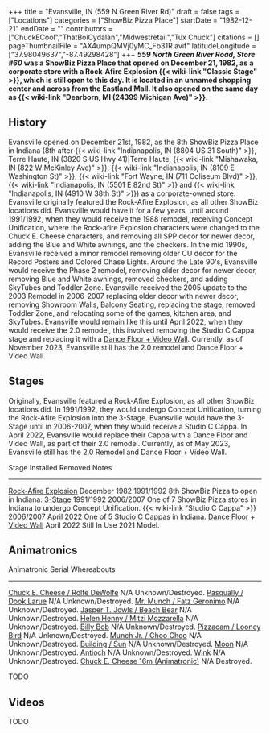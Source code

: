 +++
title = "Evansville, IN (559 N Green River Rd)"
draft = false
tags = ["Locations"]
categories = ["ShowBiz Pizza Place"]
startDate = "1982-12-21"
endDate = ""
contributors = ["ChuckECool","ThatBoiCydalan","Midwestretail","Tux Chuck"]
citations = []
pageThumbnailFile = "AX4umpQMVj0yMC_Fb31R.avif"
latitudeLongitude = ["37.98049637","-87.49298428"]
+++
***559 North Green River Road, Store #60* was a ShowBiz Pizza Place that opened on December 21, 1982, as a corporate store with a Rock-Afire Explosion {{< wiki-link "Classic Stage" >}}, which is still open to this day. It is located in an unnamed shopping center and across from the Eastland Mall. It also opened on the same day as {{< wiki-link "Dearborn, MI (24399 Michigan Ave)" >}}.**

## History

Evansville opened on December 21st, 1982, as the 8th ShowBiz Pizza Place in Indiana (8th after {{< wiki-link "Indianapolis, IN (8804 US 31 South)" >}}, Terre Haute, IN (3820 S US Hwy 41)|Terre Haute, {{< wiki-link "Mishawaka, IN (822 W McKinley Ave)" >}}, {{< wiki-link "Indianapolis, IN (8109 E Washington St)" >}}, {{< wiki-link "Fort Wayne, IN (711 Coliseum Blvd)" >}}, {{< wiki-link "Indianapolis, IN (5501 E 82nd St)" >}} and {{< wiki-link "Indianapolis, IN (4910 W 38th St)" >}}) as a corporate-owned store. Evansville originally featured the Rock-Afire Explosion, as all other ShowBiz locations did. Evansville would have it for a few years, until around 1991/1992, when they would receive the 1988 remodel, receiving Concept Unification, where the Rock-afire Explosion characters were changed to the Chuck E. Cheese characters, and removing all SPP decor for newer decor, adding the Blue and White awnings, and the checkers. In the mid 1990s, Evansville received a minor remodel removing older CU decor for the Record Posters and Colored Chase Lights. Around the Late 90's, Evansville would receive the Phase 2 remodel, removing older decor for newer decor, removing Blue and White awnings, removed checkers, and adding SkyTubes and Toddler Zone. Evansville received the 2005 update to the 2003 Remodel in 2006-2007 replacing older decor with newer decor, removing Showroom Walls, Balcony Seating, replacing the stage, removed Toddler Zone, and relocating some of the games, kitchen area, and SkyTubes. Evansville would remain like this until April 2022, when they would receive the 2.0 remodel, this involved removing the Studio C Cappa stage and replacing it with a [Dance Floor + Video Wall](https://cheeseepedia.org/wiki/Chuck_E._Live_Stage_(Dance_Floor)). Currently, as of November 2023, Evansville still has the 2.0 remodel and Dance Floor + Video Wall.

## Stages

Originally, Evansville featured a Rock-Afire Explosion, as all other ShowBiz locations did. In 1991/1992, they would undergo Concept Unification, turning the Rock-Afire Explosion into the 3-Stage. Evansville would have the 3-Stage until in 2006-2007, when they would receive a Studio C Cappa.
In April 2022, Evansville would replace their Cappa with a Dance Floor and Video Wall, as part of their 2.0 remodel.
Currently, as of May 2023, Evansville still has the 2.0 Remodel and Dance Floor + Video Wall.

  Stage                                                                                                                                     Installed       Removed        Notes
  ----------------------------------------------------------------------------------------------------------------------------------------- --------------- -------------- --------------------------------------------------------------------------
  [Rock-Afire Explosion](https://cheeseepedia.org/wiki/Classic_Stage)                                                                       December 1982   1991/1992      8th ShowBiz Pizza to open in Indiana.
  [3-Stage](https://cheeseepedia.org/wiki/Concept_Unification_Stage)                                                                        1991/1992       2006/2007      One of 7 ShowBiz Pizza stores in Indiana to undergo Concept Unification.
  {{< wiki-link "Studio C Cappa" >}}                                                                                                    2006/2007       April 2022     One of 5 Studio C Cappas in Indiana.
  [Dance Floor](https://cheeseepedia.org/wiki/Chuck_E._Live_Stage_(Dance_Floor)) + [Video Wall](https://cheeseepedia.org/wiki/Video_Wall)   April 2022      Still In Use   2021 Model.

## Animatronics

  Animatronic                                                                                                    Serial   Whereabouts
  -------------------------------------------------------------------------------------------------------------- -------- --------------------
  [Chuck E. Cheese / Rolfe DeWolfe](https://cheeseepedia.org/wiki/Rolfe_Dewolfe_&_Earl_Schmerle_(Animatronic))   N/A      Unknown/Destroyed.
  [Pasqually / Dook Larue](https://cheeseepedia.org/wiki/Dook_Larue_(Animatronic))                               N/A      Unknown/Destroyed.
  [Mr. Munch / Fatz Geronimo](https://cheeseepedia.org/wiki/Fatz_Geronimo_(Animatronic))                         N/A      Unknown/Destroyed.
  [Jasper T. Jowls / Beach Bear](https://cheeseepedia.org/wiki/Beach_Bear_(Animatronic))                         N/A      Unknown/Destroyed.
  [Helen Henny / Mitzi Mozzarella](https://cheeseepedia.org/wiki/Mitzi_Mozzarella_(Animatronic))                 N/A      Unknown/Destroyed.
  [Billy Bob](https://cheeseepedia.org/wiki/Billy_Bob_(Animatronic))                                             N/A      Unknown/Destroyed.
  [Pizzacam / Looney Bird](https://cheeseepedia.org/wiki/Looney_Bird_(Animatronic))                              N/A      Unknown/Destroyed.
  [Munch Jr. / Choo Choo](https://cheeseepedia.org/wiki/Choo_Choo_(Animatronic))                                 N/A      Unknown/Destroyed.
  [Building / Sun](https://cheeseepedia.org/wiki/Sun_(Animatronic))                                              N/A      Unknown/Destroyed.
  [Moon](https://cheeseepedia.org/wiki/Moon_(Animatronic))                                                       N/A      Unknown/Destroyed.
  [Antioch](https://cheeseepedia.org/wiki/Antioch_(Animatronic))                                                 N/A      Unknown/Destroyed.
  [Wink](https://cheeseepedia.org/wiki/Wink)                                                                     N/A      Unknown/Destroyed.
  [Chuck E. Cheese 16m (Animatronic)](https://cheeseepedia.org/wiki/Chuck_E._Cheese_32m_(Animatronic))           N/A      Destroyed.

TODO

## Videos

TODO
